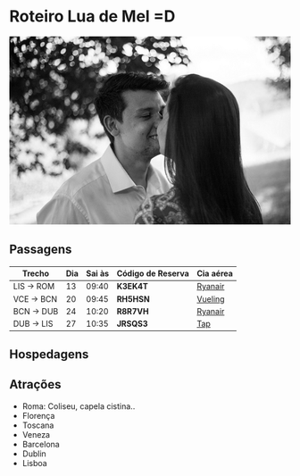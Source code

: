 # Roteiro Lua de Mel =D
![Nossas caras bonitas](/images/IMG_5093.jpg)
## Passagens

| Trecho | Dia | Sai às | Código de Reserva | Cia aérea |
| ---------- | -- | ----- | ---------- | -------------- |
| LIS -> ROM | 13 | 09:40 | **K3EK4T** | [Ryanair](https://www.ryanair.com/pt/pt/) |
| VCE -> BCN | 20 | 09:45 | **RH5HSN** | [Vueling](https://www.vueling.com/) |
| BCN -> DUB | 24 | 10:20 | **R8R7VH** | [Ryanair](https://www.ryanair.com/pt/pt/) |
| DUB -> LIS | 27 | 10:35 | **JRSQS3** | [Tap](https://www.flytap.com/) |



## Hospedagens
## Atrações
* Roma: Coliseu, capela cistina.. 
* Florença
* Toscana
* Veneza
* Barcelona
* Dublin
* Lisboa